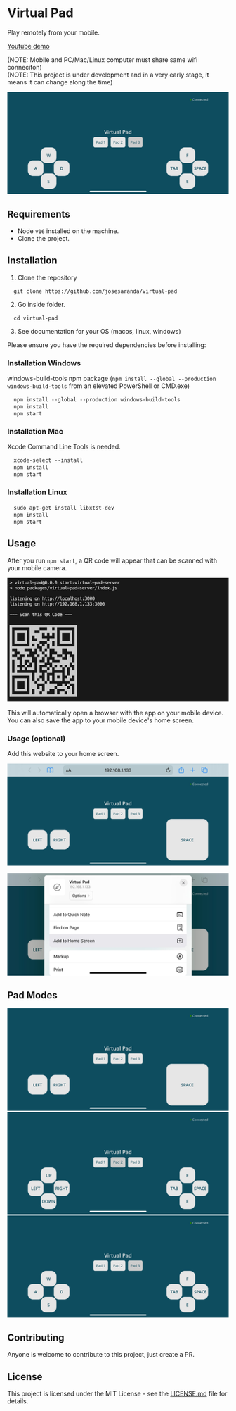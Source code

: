 # Virtual Pad

Play remotely from your mobile.

[Youtube demo](https://www.youtube.com/watch?v=xePYvEX66po)

(NOTE: Mobile and PC/Mac/Linux computer must share same wifi conneciton)  
(NOTE: This project is under development and in a very early stage, it means it can change along the time)

![Pad 3](/docs/images/5.jpg)

## Requirements

- Node `v16` installed on the machine.
- Clone the project.

## Installation

1. Clone the repository

```
  git clone https://github.com/josesaranda/virtual-pad
```

2. Go inside folder.
```
  cd virtual-pad
```
3. See documentation for your OS (macos, linux, windows)

Please ensure you have the required dependencies before installing:

### Installation Windows

windows-build-tools npm package (`npm install --global --production windows-build-tools` from an elevated PowerShell or CMD.exe)

```shell
  npm install --global --production windows-build-tools
  npm install
  npm start
```

### Installation Mac

Xcode Command Line Tools is needed.

```shell
  xcode-select --install
  npm install
  npm start
```

### Installation Linux

```
  sudo apt-get install libxtst-dev
  npm install
  npm start
```

## Usage

After you run `npm start`, a QR code will appear that can be scanned with your mobile camera.

![QR Code](/docs/images/qr_code.jpg)

This will automatically open a browser with the app on your mobile device.  
You can also save the app to your mobile device's home screen.

### Usage (optional)

Add this website to your home screen.

![Step 1](/docs/images/1.jpg)

![Step 3](/docs/images/2.jpg)

## Pad Modes

![Step 3](/docs/images/3.jpg)
![Step 4](/docs/images/4.jpg)
![Step 5](/docs/images/5.jpg)

## Contributing

Anyone is welcome to contribute to this project, just create a PR.

## License

This project is licensed under the MIT License - see the [LICENSE.md](LICENSE.md) file for details.
